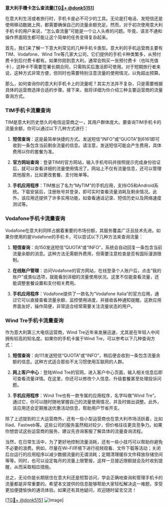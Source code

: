 **意大利手機卡怎么查流量[[TG💪+ @donk5151](https://t.me/s/donk5151)]**

在意大利生活或者旅行时，手机卡是必不可少的工具。无论是打电话、发短信还是使用移动数据上网，都需要确保自己的流量余额充足。然而，对于初次使用意大利手机卡的用户来说，“怎么查流量”可能是一个让人头疼的问题。毕竟，语言不通和操作界面陌生都可能让这个简单的任务变得复杂起来。

首先，我们来了解一下意大利常见的几种手机卡类型。意大利的手机运营商主要有TIM、Vodafone、Wind Tre等几家大公司，它们提供的手机卡种类繁多，从预付费卡到后付费卡都有。如果你刚到意大利，通常会购买一张预付费卡（也叫充值卡），这种卡不需要签署长期合同，只需购买后激活即可使用。对于短期旅行者来说，这种方式非常方便，但同时也需要特别注意流量的使用情况，以免超出预算。

那么，如何查询你的意大利手机卡上的流量呢？其实方法并不复杂，只是需要根据具体的运营商选择合适的步骤。接下来，我将详细为你介绍三种主要运营商的流量查询方式。

### TIM手机卡流量查询

TIM是意大利历史悠久的电信运营商之一，其用户群体庞大。要查询TIM手机卡的流量余额，你可以通过以下几种方式进行：

1. **短信查询**：这是最简单快捷的方式。发送短信“INFO”或“QUOTA”到6161即可收到一条包含当前剩余流量的信息。请注意，发送短信可能会产生费用，具体费用以你的套餐为准。

2. **官方网站查询**：登录TIM的官方网站，输入手机号码并按照提示完成身份验证后，就可以查看详细的流量使用情况了。网站上不仅有流量信息，还可以管理其他服务，比如更改套餐、支付账单等。

3. **手机应用程序**：TIM推出了名为“MyTIM”的手机应用，支持iOS和Android系统。下载安装后，注册账号并登录，即可实时查看流量消耗及剩余情况。此外，该应用还提供了许多实用功能，如查看通话记录、短信历史以及网络速度测试等。

### Vodafone手机卡流量查询

Vodafone在意大利同样占据着重要的市场份额，其服务覆盖广泛且技术先进。如果你使用的是Vodafone的手机卡，可以尝试以下几种方法来查询流量：

1. **短信查询**：向150发送短信“QUOTA”或“INFO”，系统会自动回复一条包含当前流量余额的消息。这种方法无需额外费用，但需要注意检查是否有国际漫游限制。

2. **在线账户管理**：访问Vodafone的官方网站，在线登录个人账户后，点击“我的账户”或类似选项，就能看到详细的流量使用状况。这里不仅能查看流量，还能调整套餐设置和支付相关费用。

3. **手机应用程序**：Vodafone提供了一款名为“Vodafone Italia”的官方应用，通过它可以直接查看流量余额、监控使用进度，并接收各种通知提醒。这款应用界面友好，操作简便，非常适合经常需要关注流量状态的用户。

### Wind Tre手机卡流量查询

作为意大利第三大电信运营商，Wind Tre近年来发展迅速，尤其是在年轻人中间拥有较高的知名度。如果你的手机卡属于Wind Tre，可以参考以下几种查询方式：

1. **短信查询**：向111发送短信“QUOTA”或“INFO”，稍后便会收到一条包含流量余额的信息。这种方式适合那些不太习惯使用互联网的人群。

2. **网上客户中心**：登陆Wind Tre的官网，进入客户中心页面，输入相关信息后即可查看流量详情。在这里，你还可以修改个人信息、升级套餐甚至处理投诉问题。

3. **手机应用程序**：Wind Tre也有一款专属的应用程序，名字叫做“Wind Tre”。通过它，你可以随时随地掌握自己的流量使用情况，并及时做出调整。此外，该应用还会定期推送优惠活动信息，帮助用户节省开支。

除了上述提到的三大运营商外，还有一些小型运营商也在意大利市场活跃着，比如Iliad、Fastweb等。这些公司的服务虽然相对较少，但价格往往更具竞争力。如果你想尝试这些运营商的服务，建议先咨询客服了解具体的流量查询流程。

当然，在日常生活中，为了更好地控制流量消耗，还有一些小技巧可以帮助你避免不必要的浪费。例如，尽量在Wi-Fi环境下进行视频观看、文件下载等活动；关闭后台运行的应用程序以减少数据流量的无谓消耗；定期清理缓存文件释放存储空间等等。同时，也可以设定每月的流量上限警报，这样一旦接近限额就会及时收到提醒，从而采取相应措施。

总之，无论你是长期居住在意大利还是短暂访问，学会正确地查询和管理手机卡的流量都是非常重要的。希望本文提供的信息能够帮助大家轻松解决这一难题，享受更加便捷愉快的通讯体验。如果还有其他疑问，欢迎随时留言交流！

[[TG💪+ @donk5151](https://t.me/s/donk5151) ![Image](https://i.postimg.cc/rwNCRYN7/Snipaste-2025-04-30-17-27-05.png)]